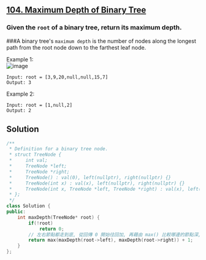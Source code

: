 ## [104. Maximum Depth of Binary Tree](https://leetcode.com/problems/maximum-depth-of-binary-tree/)

### Given the `root` of a binary tree, return its maximum depth.
###A binary tree's `maximum depth` is the number of nodes along the longest path from the root node down to the farthest leaf node.


Example 1:  
![image](https://assets.leetcode.com/uploads/2020/11/26/tmp-tree.jpg)  
```
Input: root = [3,9,20,null,null,15,7]
Output: 3
```

Example 2:
```
Input: root = [1,null,2]
Output: 2
```


## Solution
```c++
/**
 * Definition for a binary tree node.
 * struct TreeNode {
 *     int val;
 *     TreeNode *left;
 *     TreeNode *right;
 *     TreeNode() : val(0), left(nullptr), right(nullptr) {}
 *     TreeNode(int x) : val(x), left(nullptr), right(nullptr) {}
 *     TreeNode(int x, TreeNode *left, TreeNode *right) : val(x), left(left), right(right) {}
 * };
 */
class Solution {
public:
    int maxDepth(TreeNode* root) {
        if(!root)
            return 0;
        // 左右節點都走到底, 從回傳 0 開始往回加, 再藉由 max() 比較哪邊的節點深, 深的再往上接回去
        return max(maxDepth(root->left), maxDepth(root->right)) + 1;
    }
};
```
